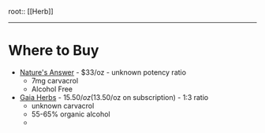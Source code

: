 root:: [[Herb]]


---



# Where to Buy

- [Nature's Answer](https://www.naturesanswer.com/product/oil-of-oregano-extract-alcohol-free-1-oz/) - $33/oz - unknown potency ratio
	- 7mg carvacrol
	- Alcohol Free
- [Gaia Herbs](https://www.gaiaherbs.com/products/oregano-leaf-certified-organic) - $15.50/oz ($13.50/oz on subscription) - 1:3 ratio
	- unknown carvacrol
	- 55-65% organic alcohol
	- 